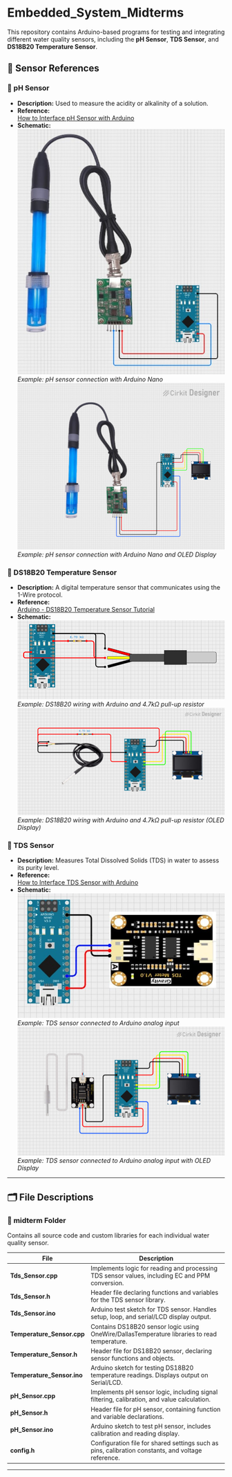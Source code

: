 # Embedded_System_Midterms

This repository contains Arduino-based programs for testing and integrating different water quality sensors, including the **pH Sensor**, **TDS Sensor**, and **DS18B20 Temperature Sensor**.

## 📘 Sensor References

### 🔹 pH Sensor
- **Description:** Used to measure the acidity or alkalinity of a solution.
- **Reference:**  
  [How to Interface pH Sensor with Arduino](https://circuitdigest.com/microcontroller-projects/arduino-ph-meter)
- **Schematic:**  
  ![pH Sensor Circuit](images/ph.png)  
  *Example: pH sensor connection with Arduino Nano*
  ![pH Sensor Circuit](images/ph_oled.png)  
  *Example: pH sensor connection with Arduino Nano and OLED Display*

### 🔹 DS18B20 Temperature Sensor
- **Description:** A digital temperature sensor that communicates using the 1-Wire protocol.
- **Reference:**  
  [Arduino - DS18B20 Temperature Sensor Tutorial](https://randomnerdtutorials.com/esp32-ds18b20-temperature-arduino-ide/)
- **Schematic:**  
  ![DS18B20 Schematic](images/tempv1.png)  
  *Example: DS18B20 wiring with Arduino and 4.7kΩ pull-up resistor*
  ![DS18B20 Schematic](images/temp_oled.png)  
  *Example: DS18B20 wiring with Arduino and 4.7kΩ pull-up resistor (OLED Display)*

### 🔹 TDS Sensor
- **Description:** Measures Total Dissolved Solids (TDS) in water to assess its purity level.
- **Reference:**  
  [How to Interface TDS Sensor with Arduino](https://randomnerdtutorials.com/arduino-tds-water-quality-sensor/)
- **Schematic:**  
  ![TDS Sensor Circuit](images/tds.png)  
  *Example: TDS sensor connected to Arduino analog input*
  ![TDS Sensor Circuit](images/tds_oled.png)  
  *Example: TDS sensor connected to Arduino analog input with OLED Display*

---

## 🗂️ File Descriptions

### 📁 midterm Folder  
Contains all source code and custom libraries for each individual water quality sensor.

| File | Description |
|------|-------------|
| **Tds_Sensor.cpp** | Implements logic for reading and processing TDS sensor values, including EC and PPM conversion. |
| **Tds_Sensor.h** | Header file declaring functions and variables for the TDS sensor library. |
| **Tds_Sensor.ino** | Arduino test sketch for TDS sensor. Handles setup, loop, and serial/LCD display output. |
| **Temperature_Sensor.cpp** | Contains DS18B20 sensor logic using OneWire/DallasTemperature libraries to read temperature. |
| **Temperature_Sensor.h** | Header file for DS18B20 sensor, declaring sensor functions and objects. |
| **Temperature_Sensor.ino** | Arduino sketch for testing DS18B20 temperature readings. Displays output on Serial/LCD. |
| **pH_Sensor.cpp** | Implements pH sensor logic, including signal filtering, calibration, and value calculation. |
| **pH_Sensor.h** | Header file for pH sensor, containing function and variable declarations. |
| **pH_Sensor.ino** | Arduino sketch to test pH sensor, includes calibration and reading display. |
| **config.h** | Configuration file for shared settings such as pins, calibration constants, and voltage reference. |

---
